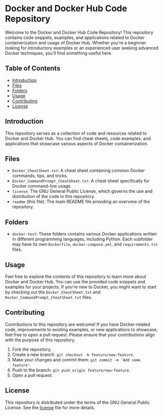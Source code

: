 # Docker and Docker Hub Code Repository

Welcome to the Docker and Docker Hub Code Repository! This repository contains code snippets, examples, and applications related to Docker containerization and usage of Docker Hub. Whether you're a beginner looking for introductory examples or an experienced user seeking advanced Docker techniques, you'll find something useful here.

## Table of Contents

- [Introduction](#introduction)
- [Files](#files)
- [Folders](#folders)
- [Usage](#usage)
- [Contributing](#contributing)
- [License](#license)

## Introduction

This repository serves as a collection of code and resources related to Docker and Docker Hub. You can find cheat sheets, code examples, and applications that showcase various aspects of Docker containerization.

## Files

- `Docker_CheatSheet.txt`: A cheat sheet containing common Docker commands, tips, and tricks.
- `Docker_CommandPrompt_CheatSheet.txt`: A cheat sheet specifically for Docker command-line usage.
- `license`: The GNU General Public License, which governs the use and distribution of the code in this repository.
- `readme` (this file): The main README file providing an overview of the repository.

## Folders

- `docker-test`: These folders contains various Docker applications written in different programming languages, including Python. Each subfolder may have its own `Dockerfile`, `docker-compose.yml`, and `requirements.txt` files.

## Usage

Feel free to explore the contents of this repository to learn more about Docker and Docker Hub. You can use the provided code snippets and examples for your projects. If you're new to Docker, you might want to start by checking out the `Docker_CheatSheet.txt` and `Docker_CommandPrompt_CheatSheet.txt` files.

## Contributing

Contributions to this repository are welcome! If you have Docker-related code, improvements to existing examples, or new applications to showcase, feel free to open a pull request. Please ensure that your contributions align with the purpose of this repository.

1. Fork the repository.
2. Create a new branch: `git checkout -b feature/new-feature`.
3. Make your changes and commit them: `git commit -m 'Add some feature'`.
4. Push to the branch: `git push origin feature/new-feature`.
5. Open a pull request.

## License

This repository is distributed under the terms of the GNU General Public License. See the [license](license) file for more details.
